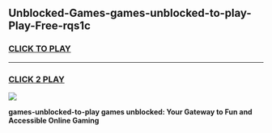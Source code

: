 
## Unblocked-Games-games-unblocked-to-play-Play-Free-rqs1c
<h3>
<a href="https://premium76.site?title=games-unblocked-to-play&ref=18A1">CLICK TO PLAY</a></h3>
<hr>

<h3>
<a href="https://premium76.site?title=games-unblocked-to-play&ref=18A1">CLICK 2 PLAY</a>
  
</h3>

<a href="https://premium76.site?title=games-unblocked-to-play&ref=18A1"><img src="https://clearcache.store/games.png"></a>


**games-unblocked-to-play games unblocked: Your Gateway to Fun and Accessible Online Gaming**
